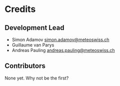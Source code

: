 # Credits

## Development Lead

- Simon Adamov <simon.adamov@meteoswiss.ch>
- Guillaume van Parys
- Andreas Pauling <andreas.pauling@meteoswiss.ch>

## Contributors

None yet. Why not be the first?

